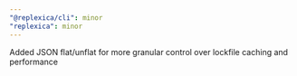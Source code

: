 ```yaml
---
"@replexica/cli": minor
"replexica": minor
---
```


Added JSON flat/unflat for more granular control over lockfile caching and performance
